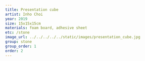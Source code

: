 ```yaml
---
title: Presentation cube
artist: Inho Choi
year: 2019
size: 15x15x15cm
materials: foam board, adhesive sheet
etc: /stone
image_url: ../../../../../static/images/presentation_cube.jpg
group: stone
group_order: 1
order: 2
---
```


